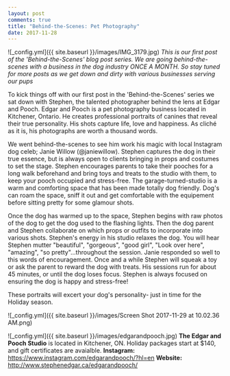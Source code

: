 ```yaml
---
layout: post
comments: true
title: "Behind-the-Scenes: Pet Photography"
date: 2017-11-28
---
```


![_config.yml]({{ site.baseurl }}/images/IMG_3179.jpg)
*<i>This is our first post of the 'Behind-the-Scenes' blog post series. We are going behind-the-scenes with a business in the dog industry ONCE A MONTH. So stay tuned for more posts as we get down and dirty with various businesses serving our pups</i>*

To kick things off with our first post in the 'Behind-the-Scenes' series we sat down with Stephen, the talented photographer
behind the lens at Edgar and Pooch. Edgar and Pooch is a pet photography business located in Kitchener, Ontario. He creates
professional portraits of canines that reveal their true personality. His shots capture life, love and happiness. As cliché as
it is, his photographs are worth a thousand words. 

We went behind-the-scenes to see him work his magic with local Instagram dog celeb; Janie Willow (@janiewillow). Stephen captures the dog in their true essence, but is always open to clients bringing in props and costumes to set the stage. Stephen encourages parents to take their pooches for a long walk beforehand and bring toys and treats to the studio with them, to keep your pooch occupied and stress-free. The garage-turned-studio is a warm and comforting space that has been made totally dog friendly. Dog's can roam the space, sniff it out and get comfortable with the equipement before sitting pretty for some glamour shots. 

Once the dog has warmed up to the space, Stephen begins with raw photos of the dog to get the dog used to the flashing lights. Then the dog parent and Stephen collaborate on which props or outfits to incorporate into various shots. Stephen's energy in his studio relaxes the dog. You will hear Stephen mutter "beautiful", "gorgeous", "good girl", "Look over here", "amazing", "so pretty"...throughout the session. Janie responded so well to this words of encouragement. Once and a while Stephen will squeak a toy or ask the parent to reward the dog with treats. His sessions run for about 45 minutes, or until the dog loses focus. Stephen is always focused on ensuring the dog is happy and stress-free!

These portraits will excert your dog's personality- just in time for the Holiday season. 

![_config.yml]({{ site.baseurl }}/images/Screen Shot 2017-11-29 at 10.02.36 AM.png)

![_config.yml]({{ site.baseurl }}/images/edgarandpooch.jpg)
**The Edgar and Pooch Studio** is located in Kitchener, ON. Holiday packages start at $140, and gift certificates are avaialble. 
   **Instagram:** https://www.instagram.com/edgarandpooch/?hl=en
   **Website:** http://www.stephenedgar.ca/edgarandpooch/







